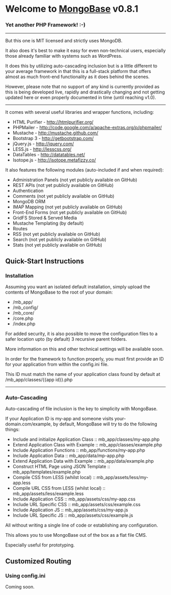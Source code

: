 # Welcome to [MongoBase](http://mongobase.org) v0.8.1
### Yet another PHP Framework! :-)
---

But this one is MIT licensed and strictly uses MongoDB.

It also does it's best to make it easy for even non-technical users, especially
those already familiar with systems such as WordPress.

It does this by utilizing auto-cascading inclusion but is a little different to
your average framework in that this is a full-stack platform that offers almost
as much front-end functionality as it does behind the scenes.

However, please note that no support of any kind is currently provided as this
is being developed live, rapidly and drastically changing and not getting
updated here or even properly documented in time (until reaching v1.0).

---

It comes with several useful libraries and wrapper functions, including:

* HTML Purifier - http://htmlpurifier.org/
* PHPMailer - http://code.google.com/a/apache-extras.org/p/phpmailer/
* Mustache - http://mustache.github.com/
* Bootstrap 3 - http://getbootstrap.com/
* jQuery.js - http://jquery.com/
* LESS.js - http://lesscss.org/
* DataTables - http://datatables.net/
* Isotope.js - http://isotope.metafizzy.co/

It also features the following modules (auto-included if and when required):

* Administration Panels (not yet publicly available on GitHub)
* REST APIs (not yet publicly available on GitHub)
* Authentication
* Comments (not yet publicly available on GitHub)
* MongoDB ORM
* IMAP Mapping (not yet publicly available on GitHub)
* Front-End Forms (not yet publicly available on GitHub)
* GridFS Stored & Served Media
* Mustache Templating (by default)
* Routes
* RSS (not yet publicly available on GitHub)
* Search (not yet publicly available on GitHub)
* Stats (not yet publicly available on GitHub)

## Quick-Start Instructions
### Installation

Assuming you want an isolated default installation, simply upload the contents
of MongoBase to the root of your domain:

* /mb_app/
* /mb_config/
* /mb_core/
* /core.php
* /index.php

For added security, it is also possible to move the configuration files to a
safer location upto (by default) 3 recursive parent folders.

More information on this and other technical settings will be available soon.

In order for the framework to function properly, you must first provide an ID
for your application from within the config.ini file.

This ID must match the name of your application class found by default at
/mb_app/classes/{{app id}}.php

---

### Auto-Cascading

Auto-cascading of file inclusion is the key to simplicity with MongoBase.

If your Application ID is my-app and someone visits your-domain.com/example,
by default, MongoBase will try to do the following things:

* Include and initialize Application Class :: mb_app/classes/my-app.php
* Extend Application Class with Example :: mb_app/classes/example.php
* Include Application Functions :: mb_app/functions/my-app.php
* Include Application Data :: mb_app/data/mp-app.php
* Extend Application Data with Example :: mb_app/data/example.php
* Construct HTML Page using JSON Template :: mb_app/templates/example.php
* Compile CSS from LESS (whilst local) :: mb_app/assets/less/my-app.less
* Compile URL CSS from LESS (whilst local) :: mb_app/assets/less/example.less
* Include Application CSS :: mb_app/assets/css/my-app.css
* Include URL Specific CSS :: mb_app/assets/css/example.css
* Include Application JS :: mb_app/assets/css/my-app.js
* Include URL Specific JS :: mb_app/assets/css/example.js

All without writing a single line of code or establishing any configuration.

This allows you to use MongoBase out of the box as a flat file CMS.

Especially useful for prototyping.

## Customized Routing
### Using config.ini

Coming soon.